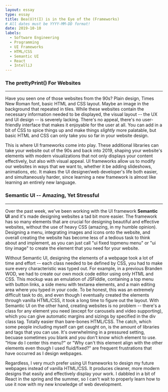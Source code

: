 ```yaml
---
layout: essay
type: essay
title: Bea(U)t(I) is in the Eye of the (Frameworks)
# All dates must be YYYY-MM-DD format!
date: 2019-10-10
labels:
  - Software Engineering
  - Programming
  - UI Frameworks
  - HTML/CSS
  - Semantic UI
  - React
  - IntelliJ
---
```


### The prettyPrint() For Websites
-------
Have you seen one of those websites from the 90s? Plain design, Times New Roman font, basic HTML and CSS layout. 
Maybe an image in the background that repeated in tiles. While these websites contain the necessary information needed
to be displayed, the visual layout -- the UX and UI design -- is severely  lacking. There's no appeal, there's no user-friendly
interface that makes it enjoyable for the user at all. You can add in a bit of CSS to spice things up and make things *slightly*
more palatable, but basic HTML and CSS can only take you so far in your website design.

This is where UI frameworks come into play. These additional libraries can take your website out of the 90s and back into 2019,
shaping your website's elements with modern visualizations that not only displays your content effectively, but also with visual
appeal. UI frameworks allow us to modify our websites in ways that we want to, whether it be adding slideshows, animations, etc.
It makes the UI designer/web developer's life both easier, and simultaneously harder, since learning a new framework is almost like
learning an entirely new language. 

### Semantic UI -- Amazing, Yet Stressful
-------
Over the past week, we've been working with the UI framework **Semantic UI** and it's made designing websites a tad bit more easier.
The framework has so many elements that are crucial for designing beautiful and effective websites, without the use of heavy CSS (amazing,
in my humble opinion). Designing a menu, integrating images and icons onto the website, and overall creating the website has become
less of a tedious task to think about and implement, as you can just call "ui fixed topmenu menu" or "ui tiny image" to create the
element that you need for your website. 

Without Semantic UI, designing the elements of a webpage took a lot of time and effort -- each class needed to be defined by CSS, 
you had to make sure every characteristic was typed out. For example, in a previous Branden WOD, we had to create our own mock code
editor using only HTML and CSS. This mockup was an emulation of JSFiddle, containing a top menu with button links, a side menu with 
textarea elements, and a main editing area where you typed in your code. To be honest, this was an extremely difficult task to do, and
even though I eventually created the elements through vanilla HTML/CSS, it took a long time to figure out the layout. With Semantic UI
on the other hand, creating websites is no problem -- there's a class for any element you need (except for carousels and video supporting),
which you can give automatic margins and sizings by specified in the div class tag. Totally easier than bare-bones HTML/CSS. The catch, 
which some people including myself can get caught on, is the amount of libraries and tags that you can use. It's overwhelming in a 
pressured setting, becuase sometimes you blank and you don't know which element to use. "How do I center this menu?" or "Why can't this
element align with the other elements even though I used fluid/fixed?" are frequent frustrations that have occurred as I design webpages.

Regardless, I very much prefer using UI frameworks to design my future webpages instead of vanilla HTML/CSS. It produces cleaner, 
more modern designs that easily and effectively display your work. I dabbled in a bit of React in the spring and the summer, so I 
can't wait to properly learn how to use it now with my new knowledge of web development.